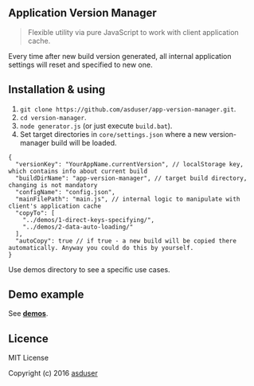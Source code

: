 ## Application Version Manager

> Flexible utility via pure JavaScript to work with client application cache. 

Every time after new build version generated, all internal application settings will reset and specified to new one.

## Installation & using

1. `git clone https://github.com/asduser/app-version-manager.git`.
2. `cd version-manager`.
2. `node generator.js` (or just execute `build.bat`).
3. Set target directories in `core/settings.json` where a new version-manager build will be loaded.

```
{
  "versionKey": "YourAppName.currentVersion", // localStorage key, which contains info about current build
  "buildDirName": "app-version-manager", // target build directory, changing is not mandatory
  "configName": "config.json",
  "mainFilePath": "main.js", // internal logic to manipulate with client's application cache
  "copyTo": [
    "../demos/1-direct-keys-specifying/",
    "../demos/2-data-auto-loading/"
  ],
  "autoCopy": true // if true - a new build will be copied there automatically. Anyway you could do this by yourself.
}
```

Use demos directory to see a specific use cases.

## Demo example

See [**demos**](https://github.com/asduser/app-version-manager/tree/master/demos/). 

## Licence

MIT License

Copyright (c) 2016 [asduser](https://github.com/asduser)